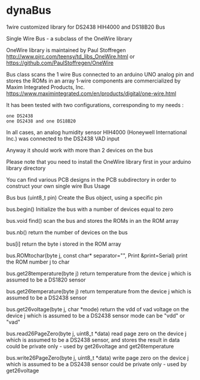 # dynaBus
1wire customized library for DS2438 HIH4000 and DS18B20
Bus

Single Wire Bus - a subclass of the OneWire library

OneWire library is maintained by Paul Stoffregen
http://www.pjrc.com/teensy/td_libs_OneWire.html
or
https://github.com/PaulStoffregen/OneWire

Bus class scans the 1 wire Bus connected to an arduino UNO analog pin and stores the ROMs in an array
1-wire components are commercialized by Maxim Integrated Products, Inc.
https://www.maximintegrated.com/en/products/digital/one-wire.html

It has been tested with two configurations, corresponding to my needs :

    one DS2438
    one DS2438 and one DS18B20

In all cases, an analog humidity sensor HIH4000 (Honeywell International Inc.) was connected to the DS2438 VAD input

Anyway it should work with more than 2 devices on the bus

Please note that you need to install the OneWire library first in your arduino library directory

You can find various PCB designs in the PCB subdirectory in order to construct your own single wire Bus
Usage

Bus bus (uint8_t pin)
Create the Bus object, using a specific pin

bus.begin()
Initialize the bus with a number of devices equal to zero

bus.void find()
scan the bus and stores the ROMs in an the ROM array

bus.nb()
return the number of devices on the bus

bus[i]
return the byte i stored in the ROM array

bus.ROMtochar(byte j, const char* separator="", Print &print=Serial)
print the ROM number j to char

bus.get28temperature(byte j)
return temperature from the device j which is assumed to be a DS1820 sensor

bus.get26temperature(byte j)
return temperature from the device j which is assumed to be a DS2438 sensor

bus.get26voltage(byte j, char *mode)
return the vdd of vad voltage on the device j which is assumed to be a DS2438 sensor
mode can be "vdd" or "vad"

bus.read26PageZero(byte j, uint8_t *data)
read page zero on the device j which is assumed to be a DS2438 sensor, and stores the result in data
could be private only - used by get26voltage and get26temperature

bus.write26PageZero(byte j, uint8_t *data)
write page zero on the device j which is assumed to be a DS2438 sensor
could be private only - used by get26voltage

